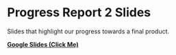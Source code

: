 # Progress Report 2 Slides

Slides that highlight our progress towards a final product.

[**Google Slides (Click Me)**](https://docs.google.com/presentation/d/1J_xktC5Rf-i9PXO-6zSJH6b0KM2t5hl4Ag_8eV1cd3Y/edit?usp=sharing)
